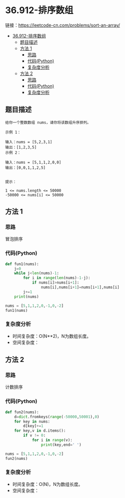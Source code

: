 # 36.912-排序数组
链接：https://leetcode-cn.com/problems/sort-an-array/

- [36.912-排序数组](#36912-排序数组)
    - [题目描述](#题目描述)
    - [方法 1](#方法-1)
        - [思路](#思路)
        - [代码(Python)](#代码Python)
        - [复杂度分析](#复杂度分析)
    - [方法 2](#方法-2)
        - [思路](#思路)
        - [代码(Python)](#代码Python)
        - [复杂度分析](#复杂度分析)    

## 题目描述
```
给你一个整数数组 nums，请你将该数组升序排列。

示例 1：

输入：nums = [5,2,3,1]
输出：[1,2,3,5]
示例 2：

输入：nums = [5,1,1,2,0,0]
输出：[0,0,1,1,2,5]


提示：

1 <= nums.length <= 50000
-50000 <= nums[i] <= 50000
```

## 方法 1

### 思路
冒泡排序

### 代码(Python)
```python
def fun1(nums):
    j=0
    while j<len(nums)-1:
        for i in range(len(nums)-1-j):
            if nums[i]>nums[i+1]:
                nums[i],nums[i+1]=nums[i+1],nums[i]
        j+=1
    print(nums)

nums = [5,1,1,2,0,-1,0,-2]
fun1(nums)

```

### 复杂度分析
- 时间复杂度：O(N**2)，N为数组长度。
- 空间复杂度：

## 方法 2

### 思路
计数排序

### 代码(Python)
```python
def fun2(nums):
    d=dict.fromkeys(range(-50000,50001),0)
    for key in nums:
        d[key]+=1
    for key,v in d.items():
        if v != 0:
            for i in range(v):
                print(key,end=' ')

nums = [5,1,1,2,0,-1,0,-2]
fun2(nums)

```

### 复杂度分析
- 时间复杂度：O(N)，N为数组长度。
- 空间复杂度：
